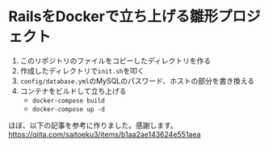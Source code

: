 # RailsをDockerで立ち上げる雛形プロジェクト

1. このリポジトリのファイルをコピーしたディレクトリを作る
2. 作成したディレクトリで`init.sh`を叩く
3. `config/database.yml`のMySQLのパスワード、ホストの部分を書き換える
4. コンテナをビルドして立ち上げる
    - `docker-compose build`
    - `docker-compose up -d`

ほぼ、以下の記事を参考に作りました。感謝します。
https://qiita.com/saitoeku3/items/b1aa2ae143624e551aea

